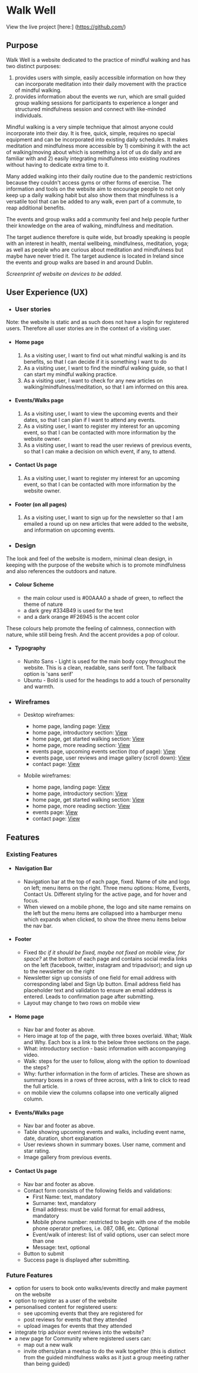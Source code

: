 # Walk Well

View the live project [here:] (https://github.com/)

## Purpose
Walk Well is a website dedicated to the practice of mindful walking and has two distinct purposes:
1) provides users with simple, easily accessible information on how they can incorporate meditation into their daily movement with the practice of mindful walking. 
2) provides information about the events we run, which are small guided group walking sessions for participants to experience a longer and structured mindfulness session and connect with like-minded individuals.

Mindful walking is a very simple technique that almost anyone could incorporate into their day. It is free, quick, simple, requires no special equipment and can be incorporated into existing daily schedules. It makes meditation and mindfulness more accessible by 1) combining it with the act of walking/moving about which is something a lot of us do daily and are familiar with and 2) easily integrating mindfulness into existing routines without having to dedicate extra time to it. 

Many added walking into their daily routine due to the pandemic restrictions because they couldn't access gyms or other forms of exercise. The information and tools on the website aim to encourage people to not only keep up a daily walking habit but also show them that mindfulness is a versatile tool that can be added to any walk, even part of a commute, to reap additional benefits.

The events and group walks add a community feel and help people further their knowledge on the area of walking, mindfulness and meditation.

The target audience therefore is quite wide, but broadly speaking is people with an interest in health, mental wellbeing, mindfulness, meditation, yoga; as well as people who are curious about meditation and mindfulness but maybe have never tried it. The target audience is located in Ireland since the events and group walks are based in and around Dublin.

*Screenprint of website on devices to be added.*

## User Experience (UX)

- ### User stories
Note: the website is static and as such does not have a login for registered users. Therefore all user stories are in the context of a visiting user.

- #### Home page
    1. As a visiting user, I want to find out what mindful walking is and its benefits, so that I can decide if it is something I want to do
    2. As a visiting user, I want to find the mindful walking guide, so that I can start my mindful walking practice.
    3. As a visiting user, I want to check for any new articles on walking/mindfulness/meditation, so that I am informed on this area.

-   #### Events/Walks page
    1. As a visiting user, I want to view the upcoming events and their dates, so that I can plan if I want to attend any events.
    2. As a visiting user, I want to register my interest for an upcoming event, so that I can be contacted with more information by the website owner.
    3. As a visiting user, I want to read the user reviews of previous events, so that I can make a decision on which event, if any, to attend.

- #### Contact Us page
    1. As a visiting user, I want to register my interest for an upcoming event, so that I can be contacted with more information by the website owner.

- #### Footer (on all pages)
    1. As a visiting user, I want to sign up for the newsletter so that I am emailed a round up on new articles that were added to the website, and information on upcoming events.

- ### Design
The look and feel of the website is modern, minimal clean design, in keeping with the purpose of the website which is to promote mindfulness and also references the outdoors and nature.
- #### Colour Scheme
    - the main colour used is #00AAA0 a shade of green, to reflect the theme of nature
    - a dark grey #334B49 is used for the text
    - and a dark orange #F26945 is the accent color

These colours help promote the feeling of calmness, connection with nature, while still being fresh. And the accent provides a pop of colour.

- #### Typography
    - Nunito Sans - Light is used for the main body copy throughout the website. This is a clean, readable, sans serif font. The fallback option is 'sans serif'
    - Ubuntu - Bold is used for the headings to add a touch of personality and warmth.

- ### Wireframes
    - Desktop wireframes:
        - home page, landing page: [View](docs/wireframes/home-page-landing.png)
        - home page, introductory section: [View](docs/wireframes/home-page-intro.png)
        - home page, get started walking section: [View](docs/wireframes/home-page-walk.png)
        - home page, more reading section: [View](docs/wireframes/home-page-more-info.png)
        - events page, upcoming events section (top of page): [View](docs/wireframes/events-page-section-one.png)
        - events page, user reviews and image gallery (scroll down): [View](docs/wireframes/events-page-scroll.png)
        - contact page: [View](docs/wireframes/contact-page.png)

    - Mobile wireframes:
        - home page, landing page: [View](docs/wireframes/mobile-home-page-landing.png)
        - home page, introductory section: [View](docs/wireframes/mobile-home-page-intro.png)
        - home page, get started walking section: [View](docs/wireframes/mobile-home-page-walk.png)
        - home page, more reading section: [View](docs/wireframes/mobile-home-page-more.png)
        - events page: [View](docs/wireframes/mobile-event-page.png)
        - contact page: [View](docs/wireframes/mobile-contact-page.png)

## Features

### Existing Features
- #### Navigation Bar
    - Navigation bar at the top of each page, fixed. Name of site and logo on left; menu items on the right. Three menu options: Home, Events, Contact Us. Different styling for the active page, and for hover and focus.
    - When viewed on a mobile phone, the logo and site name remains on the left but the menu items are collapsed into a hamburger menu which expands when clicked, to show the three menu items below the nav bar.

- #### Footer
    - Fixed *tbc if it should be fixed, maybe not fixed on mobile view, for space?* at the bottom of each page and contains social media links on the left (facebook, twitter, instagram and tripadvisor); and sign up to the newsletter on the right
    - Newsletter sign up consists of one field for email address with corresponding label and Sign Up button. Email address field has placeholder text and validation to ensure an email address is entered. Leads to confirmation page after submitting.
    - Layout may change to two rows on mobile view
- #### Home page
    - Nav bar and footer as above. 
    - Hero image at top of the page, with three boxes overlaid. What; Walk and Why. Each box is a link to the below three sections on the page.
    - What: introductory section - basic information with accompanying video.
    - Walk: steps for the user to follow, along with the option to download the steps?
    - Why: further information in the form of articles. These are shown as summary boxes in a rows of three across, with a link to click to read the full article. 
    - on mobile view the columns collapse into one vertically aligned column.

-   #### Events/Walks page
    - Nav bar and footer as above. 
    - Table showing upcoming events and walks, including event name, date, duration, short explanation
    - User reviews shown in summary boxes. User name, comment and star rating. 
    - Image gallery from previous events.
    
- #### Contact Us page
    - Nav bar and footer as above. 
    - Contact form consists of the following fields and validations:
        - First Name: text, mandatory
        - Surname: text, mandatory
        - Email address: must be valid format for email address, mandatory
        - Mobile phone number: restricted to begin with one of the mobile phone operator prefixes, i.e. 087, 086, etc. Optional
        - Event/walk of interest: list of valid options, user can select more than one
        - Message: text, optional 
    - Button to submit
    - Success page is displayed after submitting.

### Future Features
- option for users to book onto walks/events directly and make payment on the website
- option to register as a user of the website
- personalised content for registered users:
    - see upcoming events that they are registered for
    - post reviews for events that they attended
    - upload images for events that they attended
- integrate trip advisor event reviews into the website?
- a new page for Community where registered users can:
    - map out a new walk
    - invite others/plan a meetup to do the walk together (this is distinct from the guided mindfulness walks as it just a group meeting rather than being guided)
